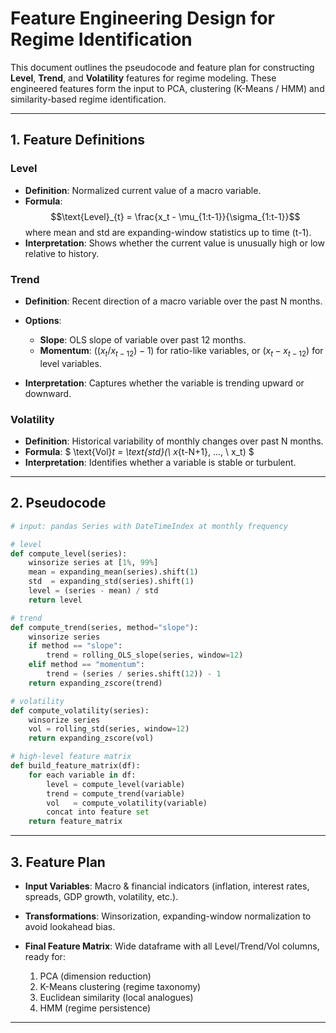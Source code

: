 # Feature Engineering Design for Regime Identification

This document outlines the pseudocode and feature plan for constructing **Level**, **Trend**, and **Volatility** features for regime modeling. These engineered features form the input to PCA, clustering (K-Means / HMM) and similarity-based regime identification.

---

## 1. Feature Definitions

### Level

* **Definition**: Normalized current value of a macro variable.
* **Formula**:
  $$\text{Level}_{t} = \frac{x_t - \mu_{1:t-1}}{\sigma_{1:t-1}}$$
  where mean and std are expanding-window statistics up to time (t-1).
* **Interpretation**: Shows whether the current value is unusually high or low relative to history.

### Trend

* **Definition**: Recent direction of a macro variable over the past N months.
* **Options**:

  * **Slope**: OLS slope of variable over past 12 months.
  * **Momentum**: $( (x_t/x_{t-12}) - 1 )$ for ratio-like variables, or $( x_t - x_{t-12} )$ for level variables.
* **Interpretation**: Captures whether the variable is trending upward or downward.

### Volatility

* **Definition**: Historical variability of monthly changes over past N months.
* **Formula**:
  $ \text{Vol}_t = \text{std}(\ x_{t-N+1}, ..., \ x_t) $
* **Interpretation**: Identifies whether a variable is stable or turbulent.

---

## 2. Pseudocode

```python
# input: pandas Series with DateTimeIndex at monthly frequency

# level
def compute_level(series):
    winsorize series at [1%, 99%]
    mean = expanding_mean(series).shift(1)
    std  = expanding_std(series).shift(1)
    level = (series - mean) / std
    return level

# trend
def compute_trend(series, method="slope"):
    winsorize series
    if method == "slope":
        trend = rolling_OLS_slope(series, window=12)
    elif method == "momentum":
        trend = (series / series.shift(12)) - 1
    return expanding_zscore(trend)

# volatility
def compute_volatility(series):
    winsorize series
    vol = rolling_std(series, window=12)
    return expanding_zscore(vol)

# high-level feature matrix
def build_feature_matrix(df):
    for each variable in df:
        level = compute_level(variable)
        trend = compute_trend(variable)
        vol   = compute_volatility(variable)
        concat into feature set
    return feature_matrix
```

---

## 3. Feature Plan

* **Input Variables**: Macro & financial indicators (inflation, interest rates, spreads, GDP growth, volatility, etc.).
* **Transformations**: Winsorization, expanding-window normalization to avoid lookahead bias.
* **Final Feature Matrix**: Wide dataframe with all Level/Trend/Vol columns, ready for:

  1. PCA (dimension reduction)
  2. K-Means clustering (regime taxonomy)
  3. Euclidean similarity (local analogues)
  4. HMM (regime persistence)

---
